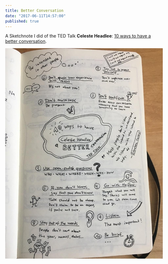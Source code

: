 ```yaml
---
title: Better Conversation
date: "2017-06-11T14:57:00"
published: true
---
```


<div>

A Sketchnote I did of the TED Talk **Celeste Headlee**: [10 ways to have a better conversation](https://www.ted.com/talks/celeste_headlee_10_ways_to_have_a_better_conversation).

</div>

![Better Conversation](1.jpg)
